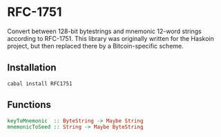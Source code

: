 # RFC-1751

Convert between 128-bit bytestrings and mnemonic 12-word strings according to
RFC-1751. This library was originally written for the Haskoin project, but
then replaced there by a Bitcoin-specific scheme.

## Installation

```shell
cabal install RFC1751
```

## Functions

```haskell
keyToMnemonic  :: ByteString -> Maybe String
mnemonicToSeed :: String -> Maybe ByteString
```
